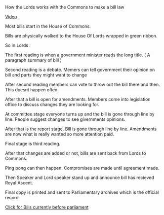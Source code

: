 How the Lords works with the Commons to make a bill law

[Video](https://www.youtube.com/watch?v=-L5nSn_mbOs)

Most bills start in the House of Commons.

Bills are physically walked to the House Of Lords wrapped in green ribbon.

So in Lords : 

The first reading is when a government minister reads the long title. ( A paragraph summary of bill )

Second reading is a debate.
Memers can tell government their opinion on bill and parts they might want to change

After second reading members can vote to throw out the bill there and then. This doesnt happen often.

After that a bill is open for amendments. Members come into legislation office to discuss changes they are looking for.

At committee stage everyone turns up and the bill is gone through line by line.
People suggest changes to see givernments opinions.

After that is the report stage. Bill is gone through line by line.
Amendments are now what is really wanted so more attention paid.

Final stage is third reading.

After that changes are added or not, bills are sent back from Lords to Commons.

Ping pong can then happen. Compromises are made until agreement made.

Then Speaker and Lord speaker stand up and announce bill has recieved Royal Ascent.

Final copy is printed and sent to Parliamentary archives which is the official record.

[Click for Bills currently before parliament](http://services.parliament.uk/bills/)